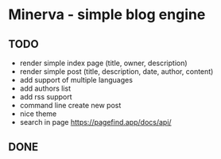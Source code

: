 # Minerva - simple blog engine

## TODO
 - render simple index page (title, owner, description)
 - render simple post (title, description, date, author, content)
 - add support of multiple languages
 - add authors list
 - add rss support
 - command line create new post
 - nice theme
 - search in page https://pagefind.app/docs/api/
## DONE